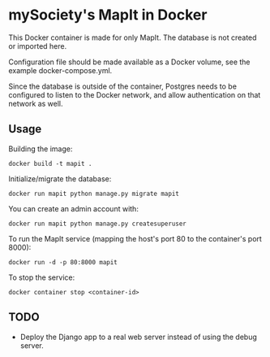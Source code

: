 mySociety's MapIt in Docker
===========================
This Docker container is made for only MapIt. The database is not created or imported here.

Configuration file should be made available as a Docker volume, see the example
docker-compose.yml.

Since the database is outside of the container, Postgres needs to be configured to listen to
the Docker network, and allow authentication on that network as well.

## Usage ##

Building the image:

```
docker build -t mapit .
```

Initialize/migrate the database:

```
docker run mapit python manage.py migrate mapit
```

You can create an admin account with:

```
docker run mapit python manage.py createsuperuser
```

To run the MapIt service (mapping the host's port 80 to the container's port 8000):

```
docker run -d -p 80:8000 mapit
```

To stop the service:

```
docker container stop <container-id>
```

## TODO ##

  * Deploy the Django app to a real web server instead of using the debug server.
